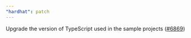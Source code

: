 ```yaml
---
"hardhat": patch
---
```


Upgrade the version of TypeScript used in the sample projects ([#6869](https://github.com/NomicFoundation/hardhat/pull/6869))
